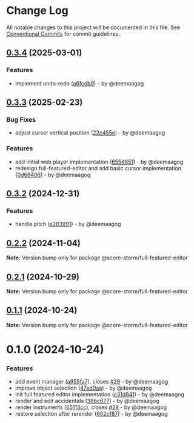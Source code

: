 # Change Log

All notable changes to this project will be documented in this file.
See [Conventional Commits](https://conventionalcommits.org) for commit guidelines.

## [0.3.4](https://github.com/deemaagog/score-storm/compare/v0.3.3...v0.3.4) (2025-03-01)

### Features

* implement undo-redo ([a6fcdb9](https://github.com/deemaagog/score-storm/commit/a6fcdb947a5dbb7c7590821a4787c1f1f0bf9e78)) - by @deemaagog

## [0.3.3](https://github.com/deemaagog/score-storm/compare/v0.3.2...v0.3.3) (2025-02-23)

### Bug Fixes

* adjust cursor vertical position ([22c455e](https://github.com/deemaagog/score-storm/commit/22c455e668b105486666455962a3f83c064ac470)) - by @deemaagog

### Features

* add initial web player implementation ([6554851](https://github.com/deemaagog/score-storm/commit/6554851a0c969a07a30dfd6a4546a21a6063cb3b)) - by @deemaagog
* redesign full-featured-editor and add basic cursor implementation ([0d68406](https://github.com/deemaagog/score-storm/commit/0d6840656f60e631d77e0bae9a6e9f9436ac9f65)) - by @deemaagog

## [0.3.2](https://github.com/deemaagog/score-storm/compare/v0.2.2...v0.3.2) (2024-12-31)

### Features

* handle pitch ([e283991](https://github.com/deemaagog/score-storm/commit/e283991625413de76979cc675966bec60d3ec5eb)) - by @deemaagog

## [0.2.2](https://github.com/deemaagog/score-storm/compare/v0.2.1...v0.2.2) (2024-11-04)

**Note:** Version bump only for package @score-storm/full-featured-editor

## [0.2.1](https://github.com/deemaagog/score-storm/compare/v0.1.1...v0.2.1) (2024-10-29)

**Note:** Version bump only for package @score-storm/full-featured-editor

## [0.1.1](https://github.com/deemaagog/score-storm/compare/v0.1.0...v0.1.1) (2024-10-24)

**Note:** Version bump only for package @score-storm/full-featured-editor

# 0.1.0 (2024-10-24)

### Features

* add event manager ([a955fa7](https://github.com/deemaagog/score-storm/commit/a955fa7e8ce8dce62d3d2945f69fbf6d30fbfaef)), closes [#29](https://github.com/deemaagog/score-storm/issues/29) - by @deemaagog
* improve object selection ([47ed0ae](https://github.com/deemaagog/score-storm/commit/47ed0ae9cc8aa922d7c8ef699407911a6775eb9a)) - by @deemaagog
* init full featured editor implementation ([c31d841](https://github.com/deemaagog/score-storm/commit/c31d8410a36ce78529f2530f90fb7edca2a4fe89)) - by @deemaagog
* render and edit accidentals ([38bc677](https://github.com/deemaagog/score-storm/commit/38bc67781273a7245194c152846aa5edc1613fcc)) - by @deemaagog
* render instruments ([65113cc](https://github.com/deemaagog/score-storm/commit/65113cc2e14a16ff5f08ed0f4d0d29d233804f18)), closes [#28](https://github.com/deemaagog/score-storm/issues/28) - by @deemaagog
* restore selection after rerender ([602c187](https://github.com/deemaagog/score-storm/commit/602c18756beae9c11152753af3186343872470a7)) - by @deemaagog
